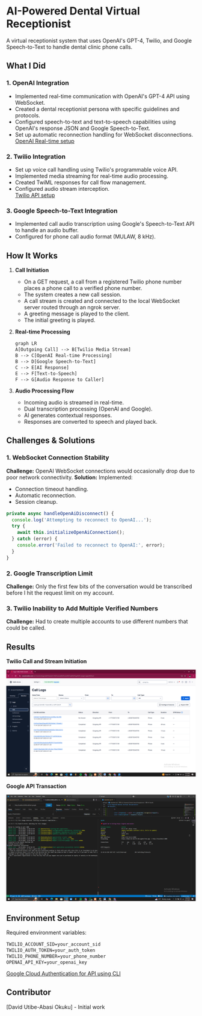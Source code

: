 # AI-Powered Dental Virtual Receptionist

A virtual receptionist system that uses OpenAI's GPT-4, Twilio, and Google Speech-to-Text to handle dental clinic phone calls.

## What I Did

### 1. OpenAI Integration

- Implemented real-time communication with OpenAI's GPT-4 API using WebSocket.
- Created a dental receptionist persona with specific guidelines and protocols.
- Configured speech-to-text and text-to-speech capabilities using OpenAI's response JSON and Google Speech-to-Text.
- Set up automatic reconnection handling for WebSocket disconnections.\
  [OpenAI Real-time setup](https://platform.openai.com/docs/api-reference/realtime)

### 2. Twilio Integration

- Set up voice call handling using Twilio's programmable voice API.
- Implemented media streaming for real-time audio processing.
- Created TwiML responses for call flow management.
- Configured audio stream interception.\
  [Twilio API setup](https://platform.openai.com/docs/api-reference/realtime)

### 3. Google Speech-to-Text Integration

- Implemented call audio transcription using Google's Speech-to-Text API to handle an audio buffer.
- Configured for phone call audio format (MULAW, 8 kHz).

## How It Works

1. **Call Initiation**

   - On a GET request, a call from a registered Twilio phone number places a phone call to a verified phone number.
   - The system creates a new call session.
   - A call stream is created and connected to the local WebSocket server routed through an ngrok server.
   - A greeting message is played to the client.
   - The initial greeting is played.

2. **Real-time Processing**

   ```mermaid
   graph LR
   A[Outgoing Call] --> B[Twilio Media Stream]
   B --> C[OpenAI Real-time Processing]
   B --> D[Google Speech-to-Text]
   C --> E[AI Response]
   E --> F[Text-to-Speech]
   F --> G[Audio Response to Caller]
   ```

3. **Audio Processing Flow**

   - Incoming audio is streamed in real-time.
   - Dual transcription processing (OpenAI and Google).
   - AI generates contextual responses.
   - Responses are converted to speech and played back.

## Challenges & Solutions

### 1. WebSocket Connection Stability

**Challenge:** OpenAI WebSocket connections would occasionally drop due to poor network connectivity.
**Solution:** Implemented:

- Connection timeout handling.
- Automatic reconnection.
- Session cleanup.

```typescript
private async handleOpenAiDisconnect() {
  console.log('Attempting to reconnect to OpenAI...');
  try {
    await this.initializeOpenAiConnection();
  } catch (error) {
    console.error('Failed to reconnect to OpenAI:', error);
  }
}
```
### 2. Google Transcription Limit

**Challenge:** Only the first few bits of the conversation would be transcribed before I hit the request limit on my account.

### 3. Twilio Inability to Add Multiple Verified Numbers

**Challenge:** Had to create multiple accounts to use different numbers that could be called.

## Results

**Twilio Call and Stream Initiation**

![Screenshot of Console](./twillio_call_logs.png)

**Google API Transaction**

![Screenshot of Console](./trancription_logs.png)

## Environment Setup

Required environment variables:

```
TWILIO_ACCOUNT_SID=your_account_sid
TWILIO_AUTH_TOKEN=your_auth_token
TWILIO_PHONE_NUMBER=your_phone_number
OPENAI_API_KEY=your_openai_key
```

[Google Cloud Authentication for API using CLI](https://cloud.google.com/speech-to-text/docs/speech-to-text-client-libraries)

## Contributor

[David Utibe-Abasi Okuku] - Initial work


